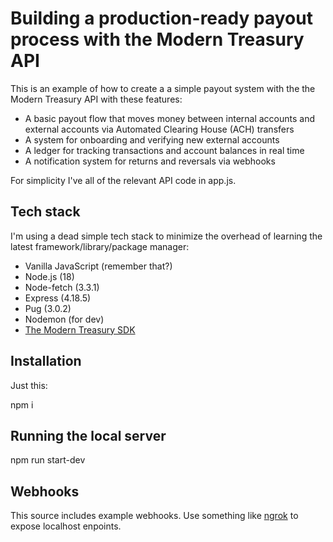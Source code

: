 # Building a production-ready payout process with the Modern Treasury API

This is an example of how to create a a simple payout system with the the Modern Treasury API with these features:

 - A basic payout flow that moves money between internal accounts and external accounts via Automated Clearing House (ACH) transfers  
 - A system for onboarding and verifying new external accounts
 - A ledger for tracking transactions and account balances in real time
 - A notification system for returns and reversals via webhooks

 For simplicity I've all of the relevant API code in app.js.

## Tech stack
I'm using a dead simple tech stack to minimize the overhead of learning the latest framework/library/package manager:

 - Vanilla JavaScript (remember that?)
 - Node.js (18)
 - Node-fetch (3.3.1)
 - Express (4.18.5)
 - Pug (3.0.2)
 - Nodemon (for dev)
 - [The Modern Treasury SDK](https://github.com/Modern-Treasury/modern-treasury-node)

## Installation

Just this:

  npm i

## Running the local server

  npm run start-dev

## Webhooks

This source includes example webhooks. Use something like [ngrok](https://dashboard.ngrok.com/get-started/setup_) to expose localhost enpoints.
